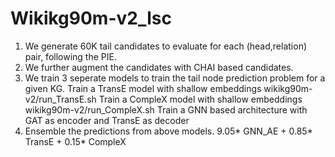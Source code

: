 # Wikikg90m-v2_lsc

1. We generate 60K tail candidates to evaluate for each (head,relation) pair, following the PIE. 
2. We further augment the candidates with CHAI based candidates. 
3. We train 3 seperate models to train the tail node prediction problem for a given KG. 
   Train a TransE model with  shallow embeddings wikikg90m-v2/run_TransE.sh
   Train a CompleX model with  shallow embeddings wikikg90m-v2/run_CompleX.sh
  Train a GNN based architecture with GAT as encoder and TransE as decoder 
4. Ensemble the predictions from above models. 
9.05* GNN_AE + 0.85* TransE + 0.15* CompleX
